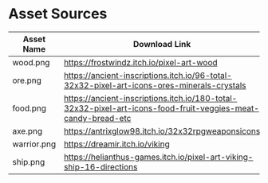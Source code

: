 # Asset Sources

| Asset Name | Download Link |  
|------------|---------------|
|wood.png    | https://frostwindz.itch.io/pixel-art-wood 
|ore.png     | https://ancient-inscriptions.itch.io/96-total-32x32-pixel-art-icons-ores-minerals-crystals 
|food.png    | https://ancient-inscriptions.itch.io/180-total-32x32-pixel-art-icons-food-fruit-veggies-meat-candy-bread-etc
|axe.png     | https://antrixglow98.itch.io/32x32rpgweaponsicons
|warrior.png | https://dreamir.itch.io/viking |
|ship.png    | https://helianthus-games.itch.io/pixel-art-viking-ship-16-directions |